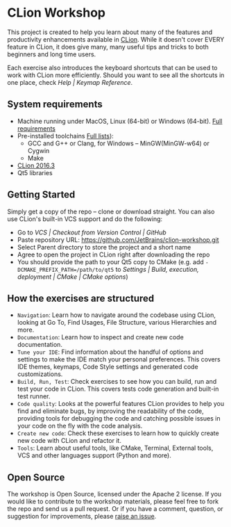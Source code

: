 # CLion Workshop

This project is created to help you learn about many of the features and productivity enhancements available in [CLion](https://jetbrains.com/clion). While it doesn't cover EVERY feature in CLion, it does give many, many useful tips and tricks to both beginners and long time users.

Each exercise also introduces the keyboard shortcuts that can be used to work with CLion more efficiently. Should you want to see all the shortcuts in one place, check _Help | Keymap Reference_.

## System requirements
* Machine running under MacOS, Linux (64-bit) or Windows (64-bit). [Full requirements](https://www.jetbrains.com/help/clion/requirements-for-clion.html)
* Pre-installed toolchains [Full lists](https://www.jetbrains.com/help/clion/requirements-for-clion.html)):
    * GCC and G++ or Clang, for Windows – MinGW(MinGW-w64) or Cygwin
    * Make
* [CLion 2016.3](https://www.jetbrains.com/clion/download/)
* Qt5 libraries

## Getting Started

Simply get a copy of the repo – clone or download straight. You can also use CLion's built-in VCS support and do the following:
* Go to _VCS | Checkout from Version Control | GitHub_
* Paste repository URL: https://github.com/JetBrains/clion-workshop.git
* Select Parent directory to store the project and a short name
* Agree to open the project in CLion right after downloading the repo
* You should provide the path to your Qt5 copy to CMake (e.g. add `-DCMAKE_PREFIX_PATH=/path/to/qt5` to _Settings | Build, execution, deployment | CMake | CMake options_) 

## How the exercises are structured

* `Navigation`: Learn how to navigate around the codebase using CLion, looking at Go To, Find Usages, File Structure, various Hierarchies and more.
* `Documentation`: Learn how to inspect and create new code documentation.
* `Tune your IDE`: Find information about the handful of options and settings to make the IDE match your personal preferences. This covers IDE themes, keymaps, Code Style settings and generated code customizations.
* `Build, Run, Test`: Check exercises to see how you can build, run and test your code in CLion. This covers tests code generation and built-in test runner.
* `Code quality`: Looks at the powerful features CLion provides to help you find and eliminate bugs, by improving the readability of the code, providing  tools for debugging the code and catching possible issues in your code on the fly with the code analysis.
* `Create new code`: Check these exercises to learn how to quickly create new code with CLion and refactor it.
* `Tools`: Learn about useful tools, like CMake, Terminal, External tools, VCS and other languages support (Python and more).

## Open Source

The workshop is Open Source, licensed under the Apache 2 license. If you would like to contribute to the workshop materials, please feel free to fork the repo and send us a pull request. Or if you have a comment, question, or suggestion for improvements, please [raise an issue](https://github.com/JetBrains/clion-workshop/issues).
